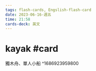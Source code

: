 ```yaml
---
tags: flash-cards, Engslish-flash-card
date: 2023-06-16-週五
time: 21:58
cards-deck: 英文
---
```


# kayak #card 
獨木舟、單人小船
^1686923959800
